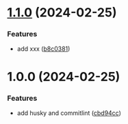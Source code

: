 # [1.1.0](https://github.com/polunzhang/AutoRelease/compare/v1.0.0...v1.1.0) (2024-02-25)


### Features

* add xxx ([b8c0381](https://github.com/polunzhang/AutoRelease/commit/b8c03815429c87b00ce78a820481fbc00b14e942))

# 1.0.0 (2024-02-25)


### Features

* add husky and commitlint ([cbd94cc](https://github.com/polunzhang/AutoRelease/commit/cbd94cc25425a48478c8b3a760a61e3ed7e793f5))
